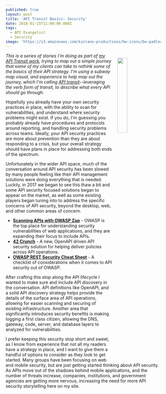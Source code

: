 ```yaml
---
published: true
layout: post
title: 'API Transit Basics: Security'
date: 2018-01-15T11:00:00.000Z
tags:
  - API Evangelist
  - Security
image: 'https://s3.amazonaws.com/kinlane-productions/bw-icons/bw-padlock.png'
---
```

<p><img src="https://s3.amazonaws.com/kinlane-productions/bw-icons/bw-padlock.png" align="right" width="25%" style="padding: 15px;" /></p>

_This is a series of stories I'm doing as part of [my API Transit work](http://basics.apievangelist.com/), trying to map out a simple journey that some of my clients can take to rethink some of the basics of their API strategy. I'm using a subway map visual, and experience to help map out the journey, which I'm calling [API transit](http://basics.apievangelist.com/)--leveraging the verb form of transit, to describe what every API should go through._

Hopefully you already have your own security practices in place, with the ability to scan for vulnerabilities, and understand where security problems might exist. If you do, I'm guessing you probably already have procedures and protocols around reporting, and handling security problems across teams. Ideally, your API security practices are more about prevention than they are about responding to a crisis, but your overall strategy should have plans in place for addressing both ends of the spectrum.

Unfortunately in the wider API space, much of the conversation around API security has been slowed by many people feeling like their API management solutions were doing everything that is needed. Luckily, in 2017 we began to see this thaw a bit and some API security focused solutions began to appear on the market, as well as some existing players began tuning into to address the specific concerns of API security, beyond the desktop, web, and other common areas of concern.

- [**Scanning APIs with OWASP Zap**](https://zaproxy.blogspot.com/2017/06/scanning-apis-with-zap.html) - OWASP is the top place for understanding security vulnerabilities of web applications, and they are expanding their focus to include APIs.
- [**42 Crunch**](https://www.42crunch.com/) - A new, OpenAPI driven API security solution for helping deliver policies across API operations.
- [**OWASP REST Security Cheat Sheet**](https://www.owasp.org/index.php/REST_Security_Cheat_Sheet) - A checklist of considerations when it comes to API security out of OWASP.

After crafting this stop along the API lifecycle I wanted to make sure and include API discovery in the conversation. API definitions like OpenAPI, and a solid API discovery strategy helps provide the details of the surface area of API operations, allowing for easier scanning and securing of existing infrastructure. Another area that significantly introduces security benefits is making logging a first class citizen, allowing the DNS, gateway, code, server, and database layers to analyzed for vulnerabilities.

I prefer keeping this security stop short and sweet, as I know from experience that not all my readers have a strategy in place, and I want to give them a handful of options to consider as they look to get started. Many groups have been focusing on web and mobile security, but are just getting started thinking about API security. As APIs move out of the shadows behind mobile applications, and the number of threats increase, companies, institutions, and government agencies are getting more nervous, increasing the need for more API security storytelling here on my site.
